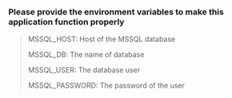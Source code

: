 ### Please provide the environment variables to make this application function properly

> MSSQL_HOST: Host of the MSSQL database
>
> MSSQL_DB: The name of database
>
> MSSQL_USER: The database user
>
> MSSQL_PASSWORD: The password of the user